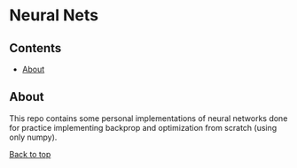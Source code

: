 # Neural Nets

## Contents
* [About](#about)

## About
This repo contains some personal implementations of neural networks done for
practice implementing backprop and optimization from scratch (using only numpy).


[Back to top](#neural-nets)